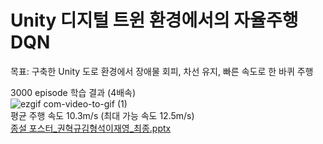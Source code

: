 # Unity 디지털 트윈 환경에서의 자율주행 DQN
목표: 구축한 Unity 도로 환경에서 장애물 회피, 차선 유지, 빠른 속도로 한 바퀴 주행 

3000 episode 학습 결과 (4배속)   
![ezgif com-video-to-gif (1)](https://github.com/dd-jero/Autonomous-driving-DQN-Deep-Q-Network-in-Unity-digital-twin-environment/assets/107921434/81b610aa-012a-4ddc-8270-60d290a572ba)   
평균 주행 속도 10.3m/s (최대 가능 속도 12.5m/s)   
[종설 포스터_권혁규김형석이재영_최종.pptx](https://github.com/dd-jero/Comprehensive-Information-and-Communication-Design/files/11925421/_._.pptx)
